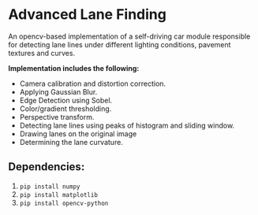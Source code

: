 # Advanced Lane Finding

An opencv-based implementation of a self-driving car module responsible for detecting lane lines under different lighting conditions, pavement textures and curves.

**Implementation includes the following:** 

- Camera calibration and distortion correction.
- Applying Gaussian Blur.
- Edge Detection using Sobel.
- Color/gradient thresholding.
- Perspective transform.
- Detecting lane lines using peaks of histogram and sliding window.
- Drawing lanes on the original image
- Determining the lane curvature.


## Dependencies:
1. `pip install numpy`
2. `pip install matplotlib`
3. `pip install opencv-python`
